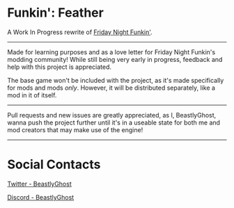 # Funkin': Feather
A Work In Progress rewrite of [Friday Night Funkin'](https://github.com/ninjamuffin99/Funkin).

-------------------------------
Made for learning purposes and as a love letter for Friday Night Funkin's modding community!
While still being very early in progress, feedback and help with this project is appreciated.

The base game won't be included with the project, as it's made specifically for mods and mods *only*.
However, it will be distributed separately, like a mod in it of itself.

-------------------------------
Pull requests and new issues are greatly appreciated, as I, BeastlyGhost, wanna push the project further until it's in a useable state for both me and mod creators that may make use of the engine!

-------------------------------
# Social Contacts
[Twitter - BeastlyGhost](https://twitter.com/BeastlyGabi)

[Discord - BeastlyGhost](https://discord.com/users/597124141530742805)
